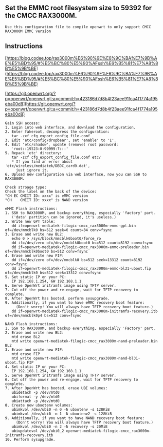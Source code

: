 ## Set the EMMC root filesystem size to 59392 for the CMCC RAX3000M.
`Use this configuration file to compile openwrt to only support CMCC RAX3000M EMMC version`

## Instructions
[https://blog.codee.top/rax3000m%E6%90%9E%E6%9C%BA%E7%9B%AE%E5%BD%95/#%E5%BC%80%E5%90%AFssh%E6%B5%81%E7%A8%8B%E5%9B%BE](https://blog.codee.top/rax3000m%E6%90%9E%E6%9C%BA%E7%9B%AE%E5%BD%95/#%E5%BC%80%E5%90%AFssh%E6%B5%81%E7%A8%8B%E5%9B%BE)

[https://git.openwrt.org/?p=openwrt/openwrt.git;a=commit;h=423186d7d8b4f23aee91fca4f1774a195eba00d8](https://git.openwrt.org/?p=openwrt/openwrt.git;a=commit;h=423186d7d8b4f23aee91fca4f1774a195eba00d8)
```
Gain SSH access:
1. Login into web interface, and download the configuration.
2. Enter fakeroot, decompress the configuration:
   tar -zxf cfg_export_config_file.conf
3. Edit 'etc/config/dropbear', set 'enable' to '1'.
4. Edit 'etc/shadow', update (remove) root password:
   'root::19523:0:99999:7:::'
5. Repack 'etc' directory:
   tar -zcf cfg_export_config_file.conf etc/
   * If you find an error about 'etc/wireless/mediatek/DBDC_card0.dat',
     just ignore it.
6. Upload new configuration via web interface, now you can SSH to RAX3000M.

Check stroage type:
Check the label on the back of the device:
"CH EC CMIIT ID: xxxx" is eMMC version
"CH    CMIIT ID: xxxx" is NAND version

eMMC Flash instructions:
1. SSH to RAX3000M, and backup everything, especially 'factory' part.
   ('data' partition can be ignored, it's useless.)
2. Write new GPT table:
   dd if=openwrt-mediatek-filogic-cmcc_rax3000m-emmc-gpt.bin of=/dev/mmcblk0 bs=512 seek=0 count=34 conv=fsync
3. Erase and write new BL2:
   echo 0 > /sys/block/mmcblk0boot0/force_ro
   dd if=/dev/zero of=/dev/mmcblk0boot0 bs=512 count=8192 conv=fsync
   dd if=openwrt-mediatek-filogic-cmcc_rax3000m-emmc-preloader.bin of=/dev/mmcblk0boot0 bs=512 conv=fsync
4. Erase and write new FIP:
   dd if=/dev/zero of=/dev/mmcblk0 bs=512 seek=13312 count=8192 conv=fsync
   dd if=openwrt-mediatek-filogic-cmcc_rax3000m-emmc-bl31-uboot.fip of=/dev/mmcblk0 bs=512 seek=13312 conv=fsync
5. Set static IP on your PC:
   IP 192.168.1.254, GW 192.168.1.1
6. Serve OpenWrt initramfs image using TFTP server.
7. Cut off the power and re-engage, wait for TFTP recovery to complete.
8. After OpenWrt has booted, perform sysupgrade.
9. Additionally, if you want to have eMMC recovery boot feature:
     (Don't worry! You will always have TFTP recovery boot feature.)
   dd if=openwrt-mediatek-filogic-cmcc_rax3000m-initramfs-recovery.itb of=/dev/mmcblk0p4 bs=512 conv=fsync

NAND Flash instructions:
1. SSH to RAX3000M, and backup everything, especially 'Factory' part.
2. Erase and write new BL2:
   mtd erase BL2
   mtd write openwrt-mediatek-filogic-cmcc_rax3000m-nand-preloader.bin BL2
3. Erase and write new FIP:
   mtd erase FIP
   mtd write openwrt-mediatek-filogic-cmcc_rax3000m-nand-bl31-uboot.fip FIP
4. Set static IP on your PC:
   IP 192.168.1.254, GW 192.168.1.1
5. Serve OpenWrt initramfs image using TFTP server.
6. Cut off the power and re-engage, wait for TFTP recovery to complete.
7. After OpenWrt has booted, erase UBI volumes:
   ubidetach -p /dev/mtd0
   ubiformat -y /dev/mtd0
   ubiattach -p /dev/mtd0
8. Create new ubootenv volumes:
   ubimkvol /dev/ubi0 -n 0 -N ubootenv -s 128KiB
   ubimkvol /dev/ubi0 -n 1 -N ubootenv2 -s 128KiB
9. Additionally, if you want to have NAND recovery boot feature:
     (Don't worry! You will always have TFTP recovery boot feature.)
   ubimkvol /dev/ubi0 -n 2 -N recovery -s 20MiB
   ubiupdatevol /dev/ubi0_2 openwrt-mediatek-filogic-cmcc_rax3000m-initramfs-recovery.itb
10. Perform sysupgrade.
```
